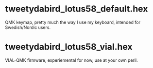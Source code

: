 # tweetydabird_lotus58_default.hex
QMK keymap, pretty much the way I use my keyboard, intended for Swedish/Nordic users.

# tweetydabird_lotus58_vial.hex
VIAL-QMK firmware, experiemental for now, use at your own peril.
